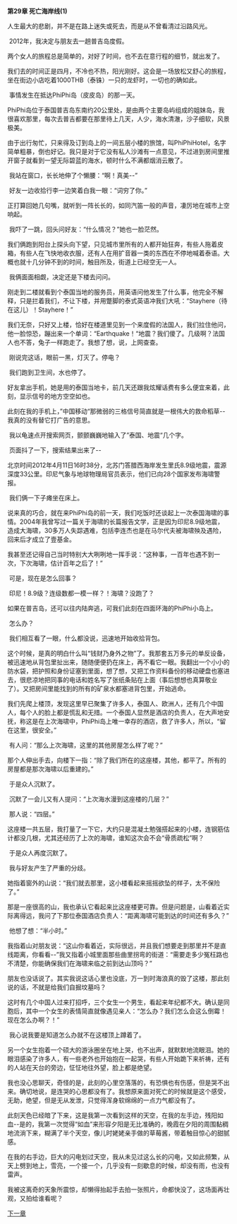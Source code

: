 **第29章 死亡海岸线(1)**

  人生最大的悲剧，并不是在路上迷失或死去，而是从不曾看清过沿路风光。 

​    2012年，我决定与朋友去一趟普吉岛度假。 

​    两个女人的旅程总是简单的，对好了时间，也不去在意行程的细节，就出发了。 

​    我们去的时间正是四月，不冷也不热，阳光刚好。这会是一场放松又舒心的旅程，坐在街边小店吃着1000THB（泰铢）一只的龙虾时，一切也的确如此。 

​    事情发生在抵达PhiPhi岛（皮皮岛）的那一天。 

​    PhiPhi岛位于泰国普吉岛东南约20公里处，是由两个主要岛屿组成的姐妹岛，我很喜欢那里，每次去普吉都要在那里待上几天，人少，海水清澈，沙子细软，风景极美。 

​    由于出行匆忙，只来得及订到岛上的一间五层小楼的旅馆，叫PhiPhiHotel，名字简单粗暴，倒也好记。我只是对于它没有私人沙滩有一点意见，不过进到房间里推开窗子就看到一望无际碧蓝的海水，顿时什么不满都烟消云散了。 

​    我站在窗口，长长地伸了个懒腰：“啊！真美--” 

​    好友一边收拾行李一边笑着白我一眼：“词穷了你。” 

​    正打算回她几句嘴，就听到一阵长长的，如同汽笛一般的声音，凄厉地在城市上空响起。 

​    我吓了一跳，回头问好友：“什么情况？”她也一脸茫然。 

​    我们俩跑到阳台上探头向下望，只见城市里所有的人都开始狂奔，有些人拖着皮箱，有些人在飞快地收衣服，还有人在用扩音器一类的东西在不停地喊着泰语。大概也就十几分钟不到的时间，触目所及，街道上已经空无一人。 

​    我俩面面相觑，决定还是下楼去问问。 

​    刚走到二楼就看到个泰国当地的服务员，用英语问他发生了什么事，他完全不解释，只是拦着我们，不让下楼，并用蹩脚的泰式英语冲我们大吼：“Stayhere（待在这儿）！Stayhere！” 

​    我们无奈，只好又上楼，恰好在楼道里见到一个来度假的法国人，我们拉住他问，他一脸惊恐，蹦出来一个单词：“Earthquake！“地震？我们傻了。几级啊？法国人也不答，兔子一样跑走了。我想了想，说，上网查查。 

​    刚说完这话，眼前一黑，灯灭了。停电？ 

​    我们跑到卫生间，水也停了。 

​    好友拿出手机，她是用的泰国当地卡，前几天还跟我炫耀话费有多么便宜来着，此刻，显示信号的地方空空如也。 

​    此刻在我的手机上，”中国移动“那微弱的三格信号简直就是一根伟大的救命稻草--我真的没有替它打广告的意思。 

​    我以龟速点开搜索网页，颤颤巍巍地输入了”泰国、地震“几个字。 

​    页面抖了一下，搜索结果出来了-- 

​    北京时间2012年4月11日16时38分，北苏门答腊西海岸发生里氏8.9级地震，震源深度33公里。印尼气象与地球物理局官员表示，他们已向28个国家发布海啸警报。 

​    我们俩一下子瘫坐在床上。 

​    说来真的巧合，就在来PhiPhi岛的前一天，我们吃饭时还谈起上一次泰国海啸的事情。2004年我曾写过一篇关于海啸的长篇报告文学，正是因为印尼8.9级地震，造成大海啸，30多万人失踪遇难，包括李连杰也是在马尔代夫被海啸殃及遇险，回来后才成立了壹基金。 

​    我甚至还记得自己当时特别大大咧咧地一挥手说：“这种事，一百年也遇不到一次，下次海啸，估计百年之后了！” 

​    可是，现在是怎么回事？ 

​    印尼！8.9级？连级数都一模一样？！海啸？没跑了？ 

​    如果在普吉岛，还可以往内陆奔逃，可我们此刻在四面环海的PhiPhi小岛上。

​    怎么办？ 

​    我们相互看了一眼，什么都没说，迅速地开始收拾背包。 

​    这个时候，是真的明白什么叫“钱财乃身外之物”了。我那套五万多元的单反设备，被迅速地从背包里扯出来，随随便便扔在床上，再不看它一眼。我翻出一个小小的防水袋，把护照和身份证塞到里面，想了想，又把工作资料备份的移动硬盘也塞进去，很悲凉地把同事的电话和姓名写了张纸条贴在上面（事后想想也真算敬业了）。又把房间里能找到的所有的矿泉水都塞进背包里，开始逃命。 

​    我们先爬上楼顶，发现这里早已聚集了许多人，泰国人、欧洲人，还有几个中国人，每个人的脸上都是慌乱和无措。一个泰国人显然是酒店的负责人，在大声地安抚，称这是在上次海啸中，PhiPhi岛上唯一幸存的酒店，救了许多人，所以，“留在这里，很安全。” 

​    有人问：“那么上次海啸，这里的其他房屋怎么样了呢？” 

​    那个人伸出手去，向楼下一指：“除了我们所在的这座楼，其他，都平了。所有的房屋都是那次海啸以后重建的。” 

​    于是众人沉默了。 

​    沉默了一会儿又有人提问：“上次海水漫到这座楼的几层？” 

​    那人说：“四层。” 

​    这座楼一共五层，我打量了一下它，大约只是混凝土勉强搭起来的小楼，连钢筋估计都没几根，尤其还经历了上次的海啸，谁知这次会不会“骨质疏松”啊？ 

​    于是众人再度沉默了。 

​    我与好友产生了严重的分歧。 

​    她指着窗外的山说：“我们就去那里，这小楼看起来摇摇欲坠的样子，太不保险了。” 

​    那是一座很高的山，我也承认它看起来比这座楼更可靠。但是问题是，山看着近实际离得远，我问了下那位泰国酒店负责人：“距离海啸可能到达的时间还有多久？” 

​    他想了想：“半小时。” 

​    我指着山对朋友说：“这山你看着近，实际很远，并且我们想要走到那里并不是直线距离，你看看--”我又指着小城里面那些曲里拐弯的街道：“需要走多少冤枉路也不清楚，你能确保我们在海啸来临之前到达山顶吗？” 

​    朋友也没话说了。其实我说这话心里也没底，万一到时海浪真的毁了这楼，那此刻说的话，不就是给我们自掘坟墓吗？ 

​    这时有几个中国人过来打招呼，三个女生一个男生，看起来年纪都不大。确认是同胞后，其中一个女生的表情简直就像遇见亲人：“怎么办？我们怎么会这么倒霉！现在怎么办啊？！” 

​    我心说我要是知道怎么办就不在这楼顶上蹲着了。 

​    另一个女生抱着一个硕大的游泳圈坐在地上哭，也不出声，就默默地流眼泪。她的眼泪感染了许多人，有一些老外也开始抱在一起哭，有些人开始跪下来祈祷，还有的人站在天台的旁边，怔怔地往外望，脸上都是绝望。 

​    我也没心思聊天，奇怪的是，此刻的心里空落落的，有恐惧也有伤感，但是哭不出来。确切地说，是连哭的心思都没有了。我想原来面对死亡的时候就是这个感受，无助，绝望，但是无从发泄，只觉得浑身软绵绵的一点力气都没有了。 

​    此刻天色已经暗了下来，这是我第一次看到这样的天空，在我的左手边，残阳如血--是的，我第一次觉得“如血”来形容夕阳是无比准确的，晚霞在夕阳的周围黏稠地流淌下来，糊满了半个天空，像儿时姥姥亲手做的草莓酱，带着触目惊心的甜腻感。 

​    在我的右手边，巨大的闪电划过天空，我从未见过这么长的闪电，又如此频繁，从天上劈到地上，雪亮，一个接一个，几乎没有一刻歇息的时候，却没有雨，也没有雷声。 

​    我被这离奇的天象所震惊，却懒得抬起手去拍一张照片，命都快没了，这场面再壮观，又拍给谁看呢？  

[下一章](https://github.com/LiQinglin007/liqinglin/blob/master/%E4%B8%80%E5%88%87%E9%83%BD%E6%98%AF%E6%9C%80%E5%A5%BD%E7%9A%84%E5%AE%89%E6%8E%92/%E7%AC%AC30%E7%AB%A0%20%E6%AD%BB%E4%BA%A1%E6%B5%B7%E5%B2%B8%E7%BA%BF(2).md)